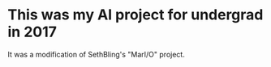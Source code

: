 # This was my AI project for undergrad in 2017

It was a modification of SethBling's "MarI/O" project.

